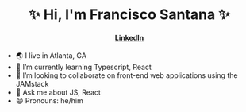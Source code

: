 <h1 align="center">✨ Hi, I'm Francisco Santana ✨</h1>
<h4 align="center"><a href="https://www.linkedin.com/in/santanafrancisco/">LinkedIn</a> <!--&bull; <a href="https://twitch.tv/">Twitch</a> &bull; <a href="">Blog</a> &bull; <a href="https://dev.to/philnash">DEV</a> &bull; &bull; <a href="https://stackoverflow.com/">Stack Overflow</a>--></h4>

- 🌏 I live in Atlanta, GA
- 🌱 I’m currently learning Typescript, React
- 👯 I’m looking to collaborate on front-end web applications using the JAMstack
- 💬 Ask me about JS, React
- 😄 Pronouns: he/him
<!-- - 📫 How to reach me: [@frvncisc__o](https://twitter.com/frvncisc__o) -->


<!--
**frvncisco/frvncisco** is a ✨ _special_ ✨ repository because its `README.md` (this file) appears on your GitHub profile.

Here are some ideas to get you started:

- 🔭 I’m currently working on ...
- 🌱 I’m currently learning ...
- 👯 I’m looking to collaborate on ...
- 🤔 I’m looking for help with ...
- 💬 Ask me about ...
- 📫 How to reach me: ...
- 😄 Pronouns: ...
- ⚡ Fun fact: ...
-->

